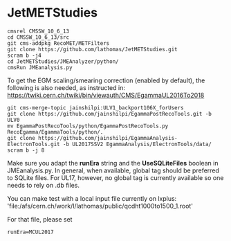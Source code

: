 # JetMETStudies

```
cmsrel CMSSW_10_6_13
cd CMSSW_10_6_13/src
git cms-addpkg RecoMET/METFilters
git clone https://github.com/lathomas/JetMETStudies.git 
scram b -j4
cd JetMETStudies/JMEAnalyzer/python/
cmsRun JMEanalysis.py
```

To get the EGM scaling/smearing correction (enabled by default), the following is also needed, as instructed in: <br>
https://twiki.cern.ch/twiki/bin/viewauth/CMS/EgammaUL2016To2018
```
git cms-merge-topic jainshilpi:ULV1_backport106X_forUsers
git clone https://github.com/jainshilpi/EgammaPostRecoTools.git -b ULV0  
mv EgammaPostRecoTools/python/EgammaPostRecoTools.py RecoEgamma/EgammaTools/python/.
git clone https://github.com/jainshilpi/EgammaAnalysis-ElectronTools.git -b UL2017SSV2 EgammaAnalysis/ElectronTools/data/
scram b -j 8
```


Make sure you adapt the **runEra** string and the **UseSQLiteFiles** boolean in JMEanalysis.py. 
In general, when available, global tag should be preferred to SQLite files. For UL17, however, no global tag is currently available so one needs to rely on .db files. 

You can make test with a local input file currently on lxplus: 
'file:/afs/cern.ch/work/l/lathomas/public/qcdht1000to1500_1.root'

For that file, please set
```
runEra=MCUL2017
```
